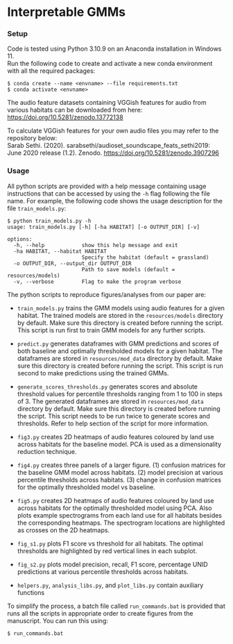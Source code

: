 # Interpretable GMMs

### Setup

Code is tested using Python 3.10.9 on an Anaconda installation in Windows 11.  
Run the following code to create and activate a new conda environment with all the required packages:

```
$ conda create --name <envname> --file requirements.txt
$ conda activate <envname>
```

The audio feature datasets containing VGGish features for audio from various habitats can be downloaded from here: https://doi.org/10.5281/zenodo.13772138 

To calculate VGGish features for your own audio files you may refer to the repository below:  
Sarab Sethi. (2020). sarabsethi/audioset_soundscape_feats_sethi2019: June 2020 release (1.2). Zenodo. https://doi.org/10.5281/zenodo.3907296

### Usage

All python scripts are provided with a help message containing usage instructions that can be accessed by using the `-h` flag following the file name. For example, the following code shows the usage description for the file `train_models.py`:

```
$ python train_models.py -h
usage: train_models.py [-h] [-ha HABITAT] [-o OUTPUT_DIR] [-v]

options:
  -h, --help            show this help message and exit
  -ha HABITAT, --habitat HABITAT
                        Specify the habitat (default = grassland)
  -o OUTPUT_DIR, --output_dir OUTPUT_DIR
                        Path to save models (default = resources/models)
  -v, --verbose         Flag to make the program verbose
```

The python scripts to reproduce figures/analyses from our paper are:

* `train_models.py` trains the GMM models using audio features for a given habitat. The trained models are stored in the `resources/models` directory by default. Make sure this directory is created before running the script. This script is run first to train GMM models for any further scripts.

* `predict.py` generates dataframes with GMM predictions and scores of both baseline and optimally thresholded models for a given habitat. The dataframes are stored in `resources/mod_data` directory by default. Make sure this directory is created before running the script. This script is run second to make predictions using the trained GMMs.

* `generate_scores_thresholds.py` generates scores and absolute threshold values for percentile thresholds ranging from 1 to 100 in steps of 3. The generated dataframes are stored in `resources/mod_data` directory by default. Make sure this directory is created before running the script. This script needs to be run twice to generate scores and thresholds. Refer to help section of the script for more information.

* `fig3.py` creates 2D heatmaps of audio features coloured by land use across habitats for the baseline model. PCA is used as a dimensionality reduction technique.

* `fig4.py` creates three panels of a larger figure. (1) confusion matrices for the baseline GMM model across habitats. (2) model precision at various percentile thresholds across habitats. (3) change in confusion matrices for the optimally thresholded model vs baseline.

* `fig5.py` creates 2D heatmaps of audio features coloured by land use across habitats for the optimally thresholded model using PCA. Also plots example spectrograms from each land use for all habitats besides the corresponding heatmaps. The spectrogram locations are highlighted as crosses on the 2D heatmaps.

* `fig_s1.py` plots F1 score vs threshold for all habitats. The optimal thresholds are highlighted by red vertical lines in each subplot.

* `fig_s2.py` plots model precision, recall, F1 score, percentage UNID predictions at various percentile thresholds across habitats.

* `helpers.py`, `analysis_libs.py`, and `plot_libs.py` contain auxiliary functions


To simplify the process, a batch file called `run_commands.bat` is provided that runs all the scripts in appropriate order to create figures from the manuscript. You can run this using:

```
$ run_commands.bat
```
